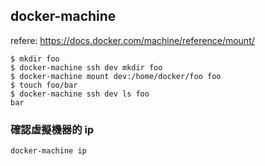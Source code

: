 docker-machine
--------------

refere: https://docs.docker.com/machine/reference/mount/

```script
$ mkdir foo
$ docker-machine ssh dev mkdir foo
$ docker-machine mount dev:/home/docker/foo foo
$ touch foo/bar
$ docker-machine ssh dev ls foo
bar
```

### 確認虛擬機器的 ip

```console
docker-machine ip
```


